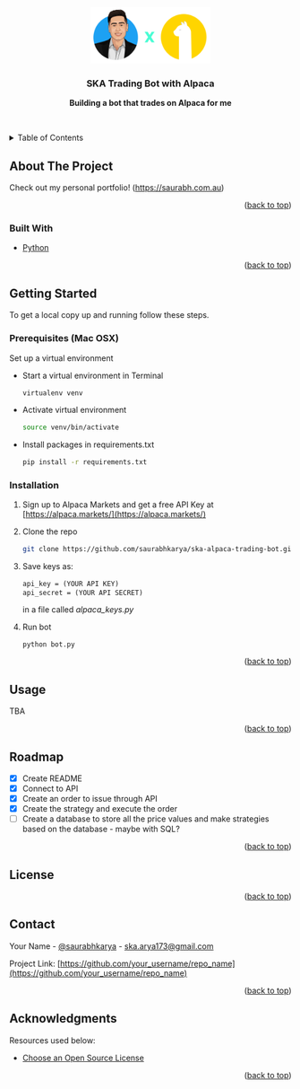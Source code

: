 <div id="top"></div>

<!-- PROJECT LOGO -->
<br />
<div align="center">
    <img src="images/ska-alpaca-logo.png" alt="Logo" height="100">

  <h3 align="center">SKA Trading Bot with Alpaca</h3>

  <p align="center">
   <p><strong>Building a bot that trades on Alpaca for me</strong></p>
    <br />
  </p>
</div>

<!-- TABLE OF CONTENTS -->
<details>
  <summary>Table of Contents</summary>
  <ol>
    <li>
      <a href="#about-the-project">About The Project</a>
      <ul>
        <li><a href="#built-with">Built With</a></li>
      </ul>
    </li>
    <li>
      <a href="#getting-started">Getting Started</a>
      <ul>
        <li><a href="#prerequisites">Prerequisites</a></li>
        <li><a href="#installation">Installation</a></li>
      </ul>
    </li>
    <li><a href="#usage">Usage</a></li>
    <li><a href="#roadmap">Roadmap</a></li>
    <li><a href="#contributing">Contributing</a></li>
    <li><a href="#license">License</a></li>
    <li><a href="#contact">Contact</a></li>
    <li><a href="#acknowledgments">Acknowledgments</a></li>
  </ol>
</details>

<!-- ABOUT THE PROJECT -->

## About The Project

Check out my personal portfolio!
(https://saurabh.com.au)

<p align="right">(<a href="#top">back to top</a>)</p>

### Built With

- [Python](https://python.org/)

<p align="right">(<a href="#top">back to top</a>)</p>

<!-- GETTING STARTED -->

## Getting Started

To get a local copy up and running follow these steps.

### Prerequisites (Mac OSX)

Set up a virtual environment

- Start a virtual environment in Terminal
  ```sh
  virtualenv venv
  ```
- Activate virtual environment
  ```sh
  source venv/bin/activate
  ```
- Install packages in requirements.txt
  ```sh
  pip install -r requirements.txt
  ```

### Installation

1. Sign up to Alpaca Markets and get a free API Key at [https://alpaca.markets/](https://alpaca.markets/)
2. Clone the repo
   ```sh
   git clone https://github.com/saurabhkarya/ska-alpaca-trading-bot.git
   ```
3. Save keys as:

   ```
   api_key = (YOUR API KEY)
   api_secret = (YOUR API SECRET)
   ```

   in a file called _alpaca_keys.py_

4. Run bot
   ```
   python bot.py
   ```

<p align="right">(<a href="#top">back to top</a>)</p>

<!-- USAGE EXAMPLES -->

## Usage

TBA

<p align="right">(<a href="#top">back to top</a>)</p>

<!-- ROADMAP -->

## Roadmap

- [x] Create README
- [x] Connect to API
- [x] Create an order to issue through API
- [X] Create the strategy and execute the order
- [ ] Create a database to store all the price values and make strategies based on the database - maybe with SQL?

<p align="right">(<a href="#top">back to top</a>)</p>

<!-- LICENSE -->

## License

<p align="right">(<a href="#top">back to top</a>)</p>

<!-- CONTACT -->

## Contact

Your Name - [@saurabhkarya](https://twitter.com/saurabhkarya) - ska.arya173@gmail.com

Project Link: [https://github.com/your_username/repo_name](https://github.com/your_username/repo_name)

<p align="right">(<a href="#top">back to top</a>)</p>

<!-- ACKNOWLEDGMENTS -->

## Acknowledgments

Resources used below:

- [Choose an Open Source License](https://choosealicense.com)

<p align="right">(<a href="#top">back to top</a>)</p>
